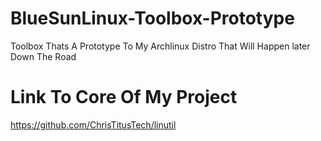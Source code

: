 # BlueSunLinux-Toolbox-Prototype
 Toolbox Thats A Prototype To My Archlinux Distro That Will Happen later Down The Road
# Link To Core Of My Project
 https://github.com/ChrisTitusTech/linutil
